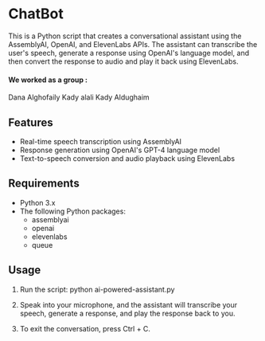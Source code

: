 # ChatBot

This is a Python script that creates a conversational assistant using the AssemblyAI, OpenAI, and ElevenLabs APIs. The assistant can transcribe the user's speech, generate a response using OpenAI's language model, and then convert the response to audio and play it back using ElevenLabs.

#### We worked as a group :
 Dana Alghofaily
 Kady alali
 Kady Aldughaim 
 
## Features

- Real-time speech transcription using AssemblyAI
- Response generation using OpenAI's GPT-4 language model
- Text-to-speech conversion and audio playback using ElevenLabs

## Requirements

- Python 3.x
- The following Python packages:
  - assemblyai
  - openai
  - elevenlabs
  - queue

## Usage

1. Run the script:
   python ai-powered-assistant.py
   
2. Speak into your microphone, and the assistant will transcribe your speech, generate a response, and play the response back to you.

3. To exit the conversation, press Ctrl + C.
